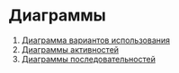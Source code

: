# Диаграммы

1. [Диаграмма вариантов использования](https://github.com/policenomercy/lab2/blob/master/Diagrams/UseCase/UseCase.md)
2. [Диаграммы активностей](https://github.com/policenomercy/lab2/blob/master/Diagrams/Activity/Activity.md)
3. [Диаграммы последовательностей](https://github.com/policenomercy/lab2/blob/master/Diagrams/Sequence/Sequence.md)
